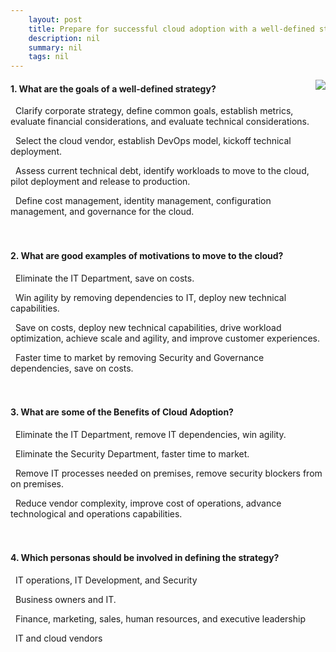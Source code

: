 ```yaml
---
    layout: post
    title: Prepare for successful cloud adoption with a well-defined strategy 
    description: nil
    summary: nil
    tags: nil
---
```



 <a target="_blank" href="https://docs.microsoft.com/en-us/learn/modules/cloud-adoption-framework-strategy/7-knowledge-check/"><i class="fas fa-external-link-alt"></i> </a>
 <img align="right" src="https://docs.microsoft.com/en-us/learn/achievements/cloud-adoption-framework-strategy.svg">
####  1. What are the goals of a well-defined strategy?


<i class='fas fa-check-square' style='color: Dodgerblue;'></i> &nbsp;&nbsp;Clarify corporate strategy, define common goals, establish metrics, evaluate financial considerations, and evaluate technical considerations.

<i class='far fa-square'></i> &nbsp;&nbsp;Select the cloud vendor, establish DevOps model, kickoff technical deployment.

<i class='far fa-square'></i> &nbsp;&nbsp;Assess current technical debt, identify workloads to move to the cloud, pilot deployment and release to production.

<i class='far fa-square'></i> &nbsp;&nbsp;Define cost management, identity management, configuration management, and governance for the cloud.
<br />
<br />
<br />

####  2. What are good examples of motivations to move to the cloud?


<i class='far fa-square'></i> &nbsp;&nbsp;Eliminate the IT Department, save on costs.

<i class='far fa-square'></i> &nbsp;&nbsp;Win agility by removing dependencies to IT, deploy new technical capabilities.

<i class='fas fa-check-square' style='color: Dodgerblue;'></i> &nbsp;&nbsp;Save on costs, deploy new technical capabilities, drive workload optimization, achieve scale and agility, and improve customer experiences.

<i class='far fa-square'></i> &nbsp;&nbsp;Faster time to market by removing Security and Governance dependencies, save on costs.
<br />
<br />
<br />

####  3. What are some of the Benefits of Cloud Adoption?


<i class='far fa-square'></i> &nbsp;&nbsp;Eliminate the IT Department, remove IT dependencies, win agility.

<i class='far fa-square'></i> &nbsp;&nbsp;Eliminate the Security Department, faster time to market.

<i class='far fa-square'></i> &nbsp;&nbsp;Remove IT processes needed on premises, remove security blockers from on premises.

<i class='fas fa-check-square' style='color: Dodgerblue;'></i> &nbsp;&nbsp;Reduce vendor complexity, improve cost of operations, advance technological and operations capabilities.
<br />
<br />
<br />

####  4. Which personas should be involved in defining the strategy?


<i class='far fa-square'></i> &nbsp;&nbsp;IT operations, IT Development, and Security

<i class='far fa-square'></i> &nbsp;&nbsp;Business owners and IT.

<i class='fas fa-check-square' style='color: Dodgerblue;'></i> &nbsp;&nbsp;Finance, marketing, sales, human resources, and executive leadership

<i class='far fa-square'></i> &nbsp;&nbsp;IT and cloud vendors
<br />
<br />
<br />
